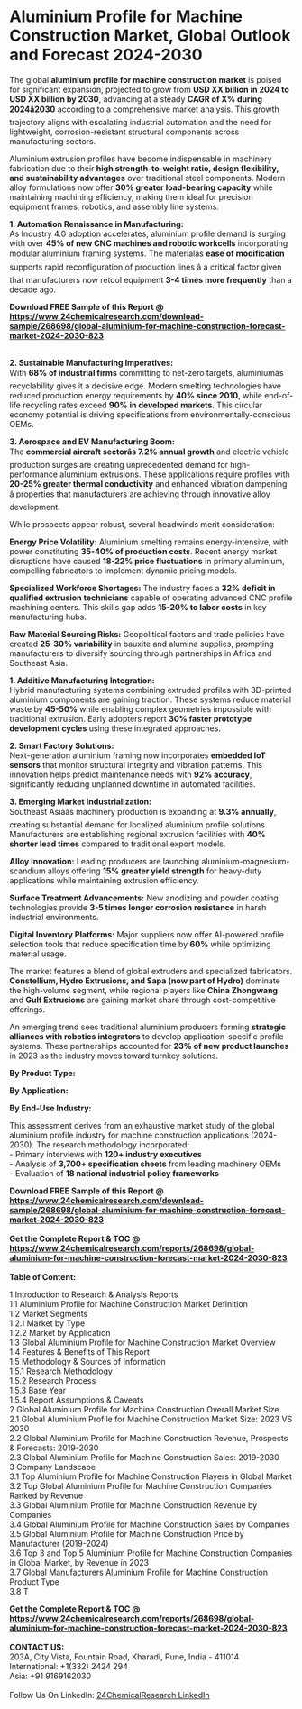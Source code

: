 <h1>Aluminium Profile for Machine Construction Market, Global Outlook and Forecast 2024-2030</h1><p>The global <strong>aluminium profile for machine construction market</strong> is poised for significant expansion, projected to grow from <strong>USD XX billion in 2024 to USD XX billion by 2030</strong>, advancing at a steady <strong>CAGR of X% during 2024â2030</strong> according to a comprehensive market analysis. This growth trajectory aligns with escalating industrial automation and the need for lightweight, corrosion-resistant structural components across manufacturing sectors.</p><p>Aluminium extrusion profiles have become indispensable in machinery fabrication due to their <strong>high strength-to-weight ratio, design flexibility, and sustainability advantages</strong> over traditional steel components. Modern alloy formulations now offer <strong>30% greater load-bearing capacity</strong> while maintaining machining efficiency, making them ideal for precision equipment frames, robotics, and assembly line systems.</p><p><strong>1. Automation Renaissance in Manufacturing:</strong><br>
As Industry 4.0 adoption accelerates, aluminium profile demand is surging with over <strong>45% of new CNC machines and robotic workcells</strong> incorporating modular aluminium framing systems. The materialâs <strong>ease of modification</strong> supports rapid reconfiguration of production lines â a critical factor given that manufacturers now retool equipment <strong>3-4 times more frequently</strong> than a decade ago.</p><div><b>Download FREE Sample of this Report @ 
            <a href="https://www.24chemicalresearch.com/download-sample/268698/global-aluminium-for-machine-construction-forecast-market-2024-2030-823">
            https://www.24chemicalresearch.com/download-sample/268698/global-aluminium-for-machine-construction-forecast-market-2024-2030-823</a></b></div><br><p><strong>2. Sustainable Manufacturing Imperatives:</strong><br>
With <strong>68% of industrial firms</strong> committing to net-zero targets, aluminiumâs recyclability gives it a decisive edge. Modern smelting technologies have reduced production energy requirements by <strong>40% since 2010</strong>, while end-of-life recycling rates exceed <strong>90% in developed markets</strong>. This circular economy potential is driving specifications from environmentally-conscious OEMs.</p><p><strong>3. Aerospace and EV Manufacturing Boom:</strong><br>
The <strong>commercial aircraft sectorâs 7.2% annual growth</strong> and electric vehicle production surges are creating unprecedented demand for high-performance aluminium extrusions. These applications require profiles with <strong>20-25% greater thermal conductivity</strong> and enhanced vibration dampening â properties that manufacturers are achieving through innovative alloy development.</p><p>While prospects appear robust, several headwinds merit consideration:</p><p><strong>Energy Price Volatility:</strong> Aluminium smelting remains energy-intensive, with power constituting <strong>35-40% of production costs</strong>. Recent energy market disruptions have caused <strong>18-22% price fluctuations</strong> in primary aluminium, compelling fabricators to implement dynamic pricing models.</p><p><strong>Specialized Workforce Shortages:</strong> The industry faces a <strong>32% deficit in qualified extrusion technicians</strong> capable of operating advanced CNC profile machining centers. This skills gap adds <strong>15-20% to labor costs</strong> in key manufacturing hubs.</p><p><strong>Raw Material Sourcing Risks:</strong> Geopolitical factors and trade policies have created <strong>25-30% variability</strong> in bauxite and alumina supplies, prompting manufacturers to diversify sourcing through partnerships in Africa and Southeast Asia.</p><p><strong>1. Additive Manufacturing Integration:</strong><br>
Hybrid manufacturing systems combining extruded profiles with 3D-printed aluminium components are gaining traction. These systems reduce material waste by <strong>45-50%</strong> while enabling complex geometries impossible with traditional extrusion. Early adopters report <strong>30% faster prototype development cycles</strong> using these integrated approaches.</p><p><strong>2. Smart Factory Solutions:</strong><br>
Next-generation aluminium framing now incorporates <strong>embedded IoT sensors</strong> that monitor structural integrity and vibration patterns. This innovation helps predict maintenance needs with <strong>92% accuracy</strong>, significantly reducing unplanned downtime in automated facilities.</p><p><strong>3. Emerging Market Industrialization:</strong><br>
Southeast Asiaâs machinery production is expanding at <strong>9.3% annually</strong>, creating substantial demand for localized aluminium profile solutions. Manufacturers are establishing regional extrusion facilities with <strong>40% shorter lead times</strong> compared to traditional export models.</p><p><strong>Alloy Innovation:</strong> Leading producers are launching aluminium-magnesium-scandium alloys offering <strong>15% greater yield strength</strong> for heavy-duty applications while maintaining extrusion efficiency.</p><p><strong>Surface Treatment Advancements:</strong> New anodizing and powder coating technologies provide <strong>3-5 times longer corrosion resistance</strong> in harsh industrial environments.</p><p><strong>Digital Inventory Platforms:</strong> Major suppliers now offer AI-powered profile selection tools that reduce specification time by <strong>60%</strong> while optimizing material usage.</p><p>The market features a blend of global extruders and specialized fabricators. <strong>Constellium, Hydro Extrusions, and Sapa (now part of Hydro)</strong> dominate the high-volume segment, while regional players like <strong>China Zhongwang</strong> and <strong>Gulf Extrusions</strong> are gaining market share through cost-competitive offerings.</p><p>An emerging trend sees traditional aluminium producers forming <strong>strategic alliances with robotics integrators</strong> to develop application-specific profile systems. These partnerships accounted for <strong>23% of new product launches</strong> in 2023 as the industry moves toward turnkey solutions.</p><p><strong>By Product Type:</strong></p><p><strong>By Application:</strong></p><p><strong>By End-Use Industry:</strong></p><p>This assessment derives from an exhaustive market study of the global aluminium profile industry for machine construction applications (2024-2030). The research methodology incorporated:<br>
- Primary interviews with <strong>120+ industry executives</strong><br>
- Analysis of <strong>3,700+ specification sheets</strong> from leading machinery OEMs<br>
- Evaluation of <strong>18 national industrial policy frameworks</strong></p><div><b>Download FREE Sample of this Report @ 
            <a href="https://www.24chemicalresearch.com/download-sample/268698/global-aluminium-for-machine-construction-forecast-market-2024-2030-823">
            https://www.24chemicalresearch.com/download-sample/268698/global-aluminium-for-machine-construction-forecast-market-2024-2030-823</a></b></div><br><div><b>Get the Complete Report & TOC @ 
            <a href="https://www.24chemicalresearch.com/reports/268698/global-aluminium-for-machine-construction-forecast-market-2024-2030-823">
            https://www.24chemicalresearch.com/reports/268698/global-aluminium-for-machine-construction-forecast-market-2024-2030-823</a></b></div><br>
            <b>Table of Content:</b><p>1 Introduction to Research & Analysis Reports<br />
    1.1 Aluminium Profile for Machine Construction Market Definition<br />
    1.2 Market Segments<br />
        1.2.1 Market by Type<br />
        1.2.2 Market by Application<br />
    1.3 Global Aluminium Profile for Machine Construction Market Overview<br />
    1.4 Features & Benefits of This Report<br />
    1.5 Methodology & Sources of Information<br />
        1.5.1 Research Methodology<br />
        1.5.2 Research Process<br />
        1.5.3 Base Year<br />
        1.5.4 Report Assumptions & Caveats<br />
2 Global Aluminium Profile for Machine Construction Overall Market Size<br />
    2.1 Global Aluminium Profile for Machine Construction Market Size: 2023 VS 2030<br />
    2.2 Global Aluminium Profile for Machine Construction Revenue, Prospects & Forecasts: 2019-2030<br />
    2.3 Global Aluminium Profile for Machine Construction Sales: 2019-2030<br />
3 Company Landscape<br />
    3.1 Top Aluminium Profile for Machine Construction Players in Global Market<br />
    3.2 Top Global Aluminium Profile for Machine Construction Companies Ranked by Revenue<br />
    3.3 Global Aluminium Profile for Machine Construction Revenue by Companies<br />
    3.4 Global Aluminium Profile for Machine Construction Sales by Companies<br />
    3.5 Global Aluminium Profile for Machine Construction Price by Manufacturer (2019-2024)<br />
    3.6 Top 3 and Top 5 Aluminium Profile for Machine Construction Companies in Global Market, by Revenue in 2023<br />
    3.7 Global Manufacturers Aluminium Profile for Machine Construction Product Type<br />
    3.8 T</p><div><b>Get the Complete Report & TOC @ 
            <a href="https://www.24chemicalresearch.com/reports/268698/global-aluminium-for-machine-construction-forecast-market-2024-2030-823">
            https://www.24chemicalresearch.com/reports/268698/global-aluminium-for-machine-construction-forecast-market-2024-2030-823</a></b></div><br><b>CONTACT US:</b><br>
            203A, City Vista, Fountain Road, Kharadi, Pune, India - 411014<br>
            International: +1(332) 2424 294<br>
            Asia: +91 9169162030 <br><br>
            Follow Us On LinkedIn: <a href="https://www.linkedin.com/company/24chemicalresearch/">24ChemicalResearch LinkedIn</a>